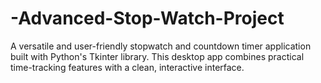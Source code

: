 # -Advanced-Stop-Watch-Project
A versatile and user-friendly stopwatch and countdown timer application built with Python's Tkinter library. This desktop app combines practical time-tracking features with a clean, interactive interface.
